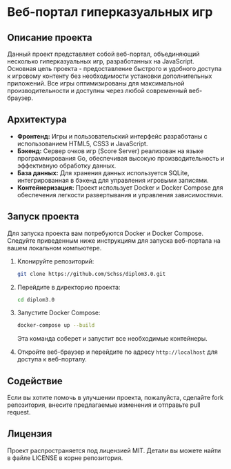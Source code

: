 # Веб-портал гиперказуальных игр

## Описание проекта

Данный проект представляет собой веб-портал, объединяющий несколько гиперказуальных игр, разработанных на JavaScript. Основная цель проекта - предоставление быстрого и удобного доступа к игровому контенту без необходимости установки дополнительных приложений. Все игры оптимизированы для максимальной производительности и доступны через любой современный веб-браузер.

## Архитектура

- **Фронтенд:** Игры и пользовательский интерфейс разработаны с использованием HTML5, CSS3 и JavaScript.
- **Бэкенд:** Сервер очков игр (Score Server) реализован на языке программирования Go, обеспечивая высокую производительность и эффективную обработку данных.
- **База данных:** Для хранения данных используется SQLite, интегрированная в бэкенд для управления игровыми записями.
- **Контейнеризация:** Проект использует Docker и Docker Compose для обеспечения легкости развертывания и управления зависимостями.

## Запуск проекта

Для запуска проекта вам потребуются Docker и Docker Compose. Следуйте приведенным ниже инструкциям для запуска веб-портала на вашем локальном компьютере.

1. Клонируйте репозиторий:
   ```bash
   git clone https://github.com/Schss/diplom3.0.git
   ```
2. Перейдите в директорию проекта:
   ```bash
   cd diplom3.0
   ```
3. Запустите Docker Compose:
   ```bash
   docker-compose up --build
   ```
   Эта команда соберет и запустит все необходимые контейнеры.

4. Откройте веб-браузер и перейдите по адресу `http://localhost` для доступа к веб-порталу.

## Содействие

Если вы хотите помочь в улучшении проекта, пожалуйста, сделайте fork репозитория, внесите предлагаемые изменения и отправьте pull request.

## Лицензия

Проект распространяется под лицензией MIT. Детали вы можете найти в файле LICENSE в корне репозитория.
